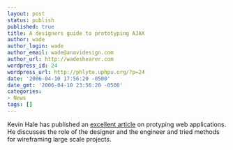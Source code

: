 ```yaml
---
layout: post
status: publish
published: true
title: A designers guide to prototyping AJAX
author: wade
author_login: wade
author_email: wade@anavidesign.com
author_url: http://wadeshearer.com
wordpress_id: 24
wordpress_url: http://phlyte.uphpu.org/?p=24
date: '2006-04-10 17:56:20 -0500'
date_gmt: '2006-04-10 23:56:20 -0500'
categories:
- News
tags: []
---
```

<p>Kevin Hale has published an <a href="http://particletree.com/features/a-designers-guide-to-prototyping-ajax/">excellent article</a> on protyping web applications. He discusses the role of the designer and the engineer and tried methods for wireframing large scale projects.</p>
